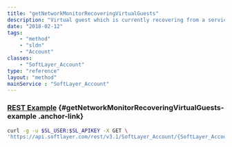 ```yaml
---
title: "getNetworkMonitorRecoveringVirtualGuests"
description: "Virtual guest which is currently recovering from a service failure."
date: "2018-02-12"
tags:
    - "method"
    - "sldn"
    - "Account"
classes:
    - "SoftLayer_Account"
type: "reference"
layout: "method"
mainService : "SoftLayer_Account"
---
```


### [REST Example](#getNetworkMonitorRecoveringVirtualGuests-example) <a href="/article/rest/"><i class="fas fa-question"></i></a> {#getNetworkMonitorRecoveringVirtualGuests-example .anchor-link} 
```bash
curl -g -u $SL_USER:$SL_APIKEY -X GET \
'https://api.softlayer.com/rest/v3.1/SoftLayer_Account/{SoftLayer_AccountID}/getNetworkMonitorRecoveringVirtualGuests'
```
